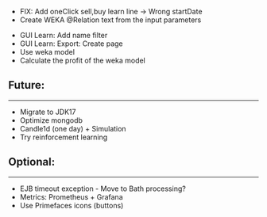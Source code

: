 + FIX: Add oneClick sell,buy learn line -> Wrong startDate
+ Create WEKA @Relation text from the input parameters



- GUI Learn: Add name filter
- GUI Learn: Export: Create page
- Use weka model
- Calculate the profit of the weka model

## Future:
----------

- Migrate to JDK17
- Optimize mongodb
- Candle1d (one day) + Simulation
- Try reinforcement learning 

## Optional:
------------
- EJB timeout exception - Move to Bath processing?
- Metrics: Prometheus + Grafana
- Use Primefaces icons (buttons)

